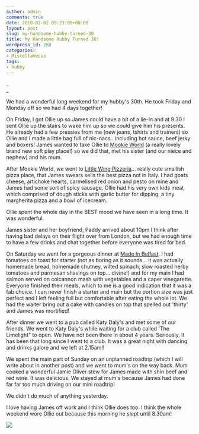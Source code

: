 ```yaml
---
author: admin
comments: true
date: 2010-02-02 09:23:00+00:00
layout: post
slug: my-handsome-hubby-turned-30
title: My Handsome Hubby Turned 30!
wordpress_id: 260
categories:
- Miscellaneous
tags:
- hubby
---
```


  


_  
_

We had a wonderful long weekend for my hubby's 30th.  He took Friday and Monday off so we had 4 days together!  
  
On Friday, I got Ollie up so James could have a bit of a lie-in and at 9.30 I sent Ollie up the stairs to wake him up so we could give him his presents.  He already had a few pressies from me (new jeans, tshirts and trainers) so Ollie and I made a little bag full of nic-nacs.. including hot sauce, beef jerky and boxers!  James wanted to take Ollie to [Mookie World](http://www.mookieworld.co.uk/) (a really lovely brand new soft play place!) so we did that, met his sister (and our niece and nephew) and his mum.  
  
After Mookie World, we went to [Little Wing Pizzeria](http://www.littlewingpizzeria.com/)... really cute smallish pizza place, that James swears sells the best pizza not in Italy.  I had goats cheese, artichoke hearts, carmelised red onion and pesto on mine and James had some sort of spicy sausage.  Ollie had his very own kids meal, which comprised of dough sticks with garlic butter for dipping, a tiny margherita pizza and a bowl of icecream.  
  
Ollie spent the whole day in the BEST mood we have seen in a long time.   It was wonderful.  


  


James sister and her boyfriend, Paddy arrived about 10pm I think after having bad delays on their flight over from London, but we had enough time to have a few drinks and chat together before everyone was tired for bed.  


  


On Saturday we went for a gorgeous dinner at [Made In Belfast](http://www.madeinbelfastni.com/).  I had tomatoes on toast for starter (not as boring as it sounds... it was actually homemade bread, homemade chutney, wilted spinach, slow roasted herby tomatoes and parmesan shavings on top... divine!) and for my main I had salmon served on colcannon mash with vegetables and a caper vinegarette.  Everyone finished their meals, which to me is a good indication that it was a fab choice.  I can never finish a starter and main but the portion size was just perfect and I left feeling full but comfortable after eating the whole lot.  We had the waiter bring out a cake with candles on top that spelled out 'thirty' and James was mortified!  


  


After dinner we went to a pub called Katy Daly's and met some of our friends.  We went to Katy Daly's while waiting for a club called 'The Limelight" to open.  We have not been there in about 4 years.  Seriously. It has been that long since I went to a club.  It was a great night with dancing and drinks galore and we left at 2.15am!!  


  


We spent the main part of Sunday on an unplanned roadtrip (which I will write about in another post) and we went to mum's on the way back.  Mum cooked a wonderful Jamie Oliver stew for James made with shin beef and red wine.  It was delicious.  We stayed at mum's because James had done far far too much driving on our mini roadtrip!  
  
We didn't do much of anything yesterday.  
  
I love having James off work and I think Ollie does too.  I think the whole weekend wore Ollie out because this morning he slept until 8.30am!

![](https://blogger.googleusercontent.com/tracker/251139911615938991-5609655011567274239?l=www.outmumbered.com)
